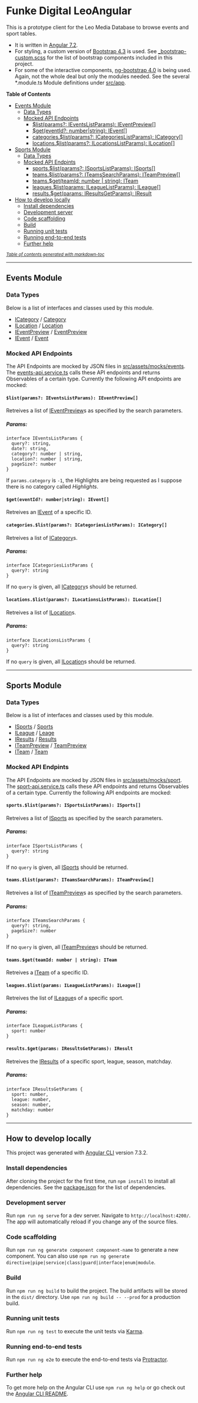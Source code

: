 # Funke Digital LeoAngular

This is a prototype client for the Leo Media Database to browse events and sport tables.
* It is written in [Angular 7.2](https://angular.io/).
* For styling, a custom version of [Bootstrap 4.3](https://getbootstrap.com/docs/4.3/getting-started/introduction/) is used. See [_bootstrap-custom.scss](src/scss/partials/_bootstrap-custom.scss) for the list of bootstrap components included in this project.
* For some of the interactive components, [ng-bootstrap 4.0](https://ng-bootstrap.github.io/) is being used. Again, not the whole deal but only the modules needed. See the several *.module.ts Module definitions under [src/app](src/app).

**Table of Contents**

- [Events Module](#events-module)
  * [Data Types](#data-types)
  * [Mocked API Endpoints](#mocked-api-endpoints)
    + [$list(params?: IEventsListParams): IEventPreview[]](#--list-params---ieventslistparams---ieventpreview---)
    + [$get(eventId?: number|string): IEvent[]](#--get-eventid---number-string---ievent---)
    + [categories.$list(params?: ICategoriesListParams): ICategory[]](#-categories-list-params---icategorieslistparams---icategory---)
    + [locations.$list(params?: ILocationsListParams): ILocation[]](#-locations-list-params---ilocationslistparams---ilocation---)
- [Sports Module](#sports-module)
  * [Data Types](#data-types-1)
  * [Mocked API Endpints](#mocked-api-endpints)
    + [sports.$list(params?: ISportsListParams): ISports[]](#-sports-list-params---isportslistparams---isports---)
    + [teams.$list(params?: ITeamsSearchParams): ITeamPreview[]](#-teams-list-params---iteamssearchparams---iteampreview---)
    + [teams.$get(teamId: number | string): ITeam](#-teams-get-teamid--number---string---iteam-)
    + [leagues.$list(params: ILeagueListParams): ILeague[]](#-leagues-list-params--ileaguelistparams---ileague---)
    + [results.$get(params: IResultsGetParams): IResult](#-results-get-params--iresultsgetparams---iresult-)
- [How to develop locally](#how-to-develop-locally)
  * [Install dependencies](#install-dependencies)
  * [Development server](#development-server)
  * [Code scaffolding](#code-scaffolding)
  * [Build](#build)
  * [Running unit tests](#running-unit-tests)
  * [Running end-to-end tests](#running-end-to-end-tests)
  * [Further help](#further-help)

<small><i><a href='http://ecotrust-canada.github.io/markdown-toc/'>Table of contents generated with markdown-toc</a></i></small>

---- 

## Events Module

### Data Types

Below is a list of interfaces and classes used by this module.

* [ICategory](src/app/events/_interfaces/ICategory.ts) / [Category](src/app/events/_models/Category.ts)
* [ILocation](src/app/events/_interfaces/ILocation.ts) / [Location](src/app/events/_models/Location.ts)
* [IEventPreview](src/app/events/_interfaces/IEventPreview.ts) / [EventPreview](src/app/events/_models/EventPreview.ts)
* [IEvent](src/app/events/_interfaces/IEvent.ts) / [Event](src/app/events/_models/Event.ts)


### Mocked API Endpoints

The API Endpoints are mocked by JSON files in [src/assets/mocks/events](src/assets/mocks/events). The [events-api.service.ts](src/app/events/events-api.service.ts) calls these API endpoints and returns Observables of a certain type. Currently the following API endpoints are mocked:

#### `$list(params?: IEventsListParams): IEventPreview[]`

Retreives a list of [IEventPreview](src/app/events/_interfaces/IEventPreview.ts)s as specified by the search parameters.

##### Params:
```
interface IEventsListParams {
  query?: string,
  date?: string,
  category?: number | string,
  location?: number | string,
  pageSize?: number
}
```

If `params.category` is `-1`, the Highlights are being requested as I suppose there is no category called _Highlights_.

#### `$get(eventId?: number|string): IEvent[]`

Retreives an [IEvent](src/app/events/_interfaces/IEvent.ts) of a specific ID.

#### `categories.$list(params?: ICategoriesListParams): ICategory[]`

Retreives a list of [ICategory](src/app/events/_interfaces/ICategory.ts)s.

##### Params:
```
interface ICategoriesListParams {
  query?: string
}
```

If no `query` is given, all [ICategory](src/app/events/_interfaces/ICategory.ts)s should be returned.

#### `locations.$list(params?: ILocationsListParams): ILocation[]`

Retreives a list of [ILocation](src/app/events/_interfaces/ILocation.ts)s.

##### Params:
```
interface ILocationsListParams {
  query?: string
}
```

If no `query` is given, all [ILocation](src/app/events/_interfaces/ILocation.ts)s should be returned.

----

## Sports Module

### Data Types

Below is a list of interfaces and classes used by this module.

* [ISports](src/app/sport/_interfaces/ISports.ts) / [Sports](src/app/sport/_models/Sports.ts)
* [ILeague](src/app/sport/_interfaces/ILeague.ts) / [Leage](src/app/sport/_models/League.ts)
* [IResults](src/app/sport/_interfaces/IResults.ts) / [Results](src/app/sport/_models/Results.ts)
* [ITeamPreview](src/app/sport/_interfaces/ITeamPreview.ts) / [TeamPreview](src/app/sport/_models/TeamPreview.ts)
* [ITeam](src/app/sport/_interfaces/ITeam.ts) / [Team](src/app/sport/_models/Team.ts)

### Mocked API Endpints

The API Endpoints are mocked by JSON files in [src/assets/mocks/sport](src/assets/mocks/sport). The [sport-api.service.ts](src/app/sport/sport-api.service.ts) calls these API endpoints and returns Observables of a certain type. Currently the following API endpoints are mocked:

#### `sports.$list(params?: ISportsListParams): ISports[]`

Retreives a list of [ISports](src/app/sport/_interfaces/ISports.ts) as specified by the search parameters.

##### Params:
```
interface ISportsListParams {
  query?: string
}
```

If no `query` is given, all [ISports](src/app/sport/_interfaces/ISports.ts) should be returned.

#### `teams.$list(params?: ITeamsSearchParams): ITeamPreview[]`

Retreives a list of [ITeamPreview](src/app/sport/_interfaces/ITeamPreview.ts)s as specified by the search parameters.

##### Params:
```
interface ITeamsSearchParams {
  query?: string,
  pageSize?: number
}
```

If no `query` is given, all [ITeamPreview](src/app/sport/_interfaces/ITeamPreview.ts)s should be returned.

#### `teams.$get(teamId: number | string): ITeam`

Retreives a [ITeam](src/app/sport/_interfaces/ITeam.ts) of a specific ID.

#### `leagues.$list(params: ILeagueListParams): ILeague[]`

Retreives the list of [ILeague](src/app/sport/_interfaces/ILeague.ts)s of a specific sport.

##### Params:
```
interface ILeagueListParams {
  sport: number
}
```

#### `results.$get(params: IResultsGetParams): IResult`

Retreives the [IResults](src/app/sport/_interfaces/IResults.ts) of a specific sport, league, season, matchday.

##### Params:
```
interface IResultsGetParams {
  sport: number,
  league: number,
  season: number,
  matchday: number
}
```

----

## How to develop locally

This project was generated with [Angular CLI](https://github.com/angular/angular-cli) version 7.3.2.

### Install dependencies

After cloning the project for the first time, run `npm install` to install all dependencies. See the [package.json](package.json) for the list of dependencies.

### Development server

Run `npm run ng serve` for a dev server. Navigate to `http://localhost:4200/`. The app will automatically reload if you change any of the source files.

### Code scaffolding

Run `npm run ng generate component component-name` to generate a new component. You can also use `npm run ng generate directive|pipe|service|class|guard|interface|enum|module`.

### Build

Run `npm run ng build` to build the project. The build artifacts will be stored in the `dist/` directory. Use `npm run ng build -- --prod` for a production build.

### Running unit tests

Run `npm run ng test` to execute the unit tests via [Karma](https://karma-runner.github.io).

### Running end-to-end tests

Run `npm run ng e2e` to execute the end-to-end tests via [Protractor](http://www.protractortest.org/).

### Further help

To get more help on the Angular CLI use `npm run ng help` or go check out the [Angular CLI README](https://github.com/angular/angular-cli/blob/master/README.md).
